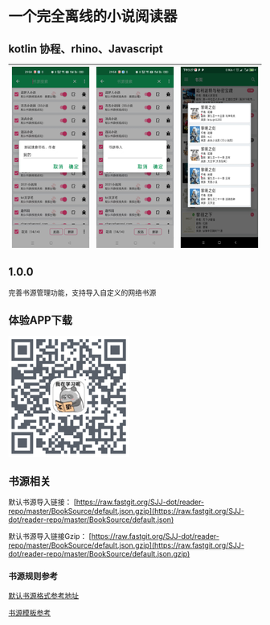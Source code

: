 # 一个完全离线的小说阅读器
## kotlin 协程、rhino、Javascript

| <img src="img/1.jpg" width = "180" height = "360"/>        | <img src="img/2.jpg" width = "180" height = "360"/>   |  <img src="img/Screenshot_1.jpg" width = "180" height = "360"/>  |
| - | - |- |

## 1.0.0
完善书源管理功能，支持导入自定义的网络书源

## 体验APP下载

<img src="img/SJJ-dot-reader.png" width = "240" height = "240"/>

## 书源相关
默认书源导入链接：
[https://raw.fastgit.org/SJJ-dot/reader-repo/master/BookSource/default.json.gzip](https://raw.fastgit.org/SJJ-dot/reader-repo/master/BookSource/default.json)

默认书源导入链接Gzip：
[https://raw.fastgit.org/SJJ-dot/reader-repo/master/BookSource/default.json.gzip](https://raw.fastgit.org/SJJ-dot/reader-repo/master/BookSource/default.json.gzip)

### 书源规则参考 

[默认书源格式参考地址](https://github.com/SJJ-dot/reader-repo/blob/main/BookSource/default.json)

[书源模板参考](https://github.com/SJJ-dot/Reader/tree/master/test/src/main/java/com/sjianjun/test/templete)
